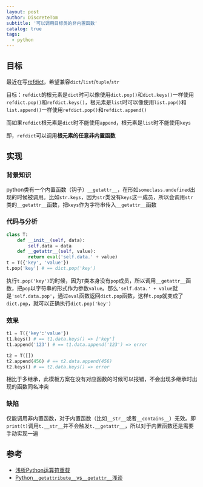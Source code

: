 ```yaml
---
layout: post
author: DiscreteTom
subtitle: '可以调用目标类的非内置函数'
catalog: true
tags:
  - python
---
```


## 目标

最近在写[refdict](https://pypi.org/project/refdict/)，希望兼容`dict`/`list`/`tuple`/`str`

目标：`refdict`的根元素是`dict`时可以像使用`dict.pop()`和`dict.keys()`一样使用`refdict.pop()`和`refdict.keys()`，根元素是`list`时可以像使用`list.pop()`和`list.append()`一样使用`refdict.pop()`和`refdict.append()`

而如果`refdict`根元素是`dict`时不能使用`append`，根元素是`list`时不能使用`keys`

即，`refdict`可以调用**根元素的任意非内置函数**

## 实现

### 背景知识

python类有一个内置函数（钩子）`__getattr__`，在形如`someclass.undefined`出现的时候被调用。比如`str.keys`，因为`str`类没有`keys`这一成员，所以会调用`str`类的`__getattr__`函数，把`keys`作为字符串传入`__getattr__`函数

### 代码与分析

```python
class T:
	def __init__(self, data):
		self.data = data
	def __getattr__(self, value):
		return eval('self.data.' + value)
t = T({'key', 'value'})
t.pop('key') # == dict.pop('key')
```

执行`t.pop('key')`的时候，因为`T`类本身没有`pop`成员，所以调用`__getattr__`函数，把`pop`以字符串的形式作为参数`value`。那么`'self.data.' + value`就是`'self.data.pop'`，通过`eval`函数返回`dict.pop`函数，这样`t.pop`就变成了`dict.pop`，就可以正确执行`dict.pop('key')`

### 效果

```python
t1 = T({'key':'value'})
t1.keys() # == t1.data.keys() => ['key']
t1.append('123') # == t1.data.append('123') => error

t2 = T([])
t2.append(456) # == t2.data.append(456)
t2.keys() # == t2.data.keys() => error
```

相比于多继承，此模板方案在没有对应函数的时候可以报错，不会出现多继承时出现的函数同名冲突

### 缺陷

仅能调用非内置函数，对于内置函数（比如`__str__`或者`__contains__`）无效。即`print(t)`调用`t.__str__`并不会触发`t.__getattr__`，所以对于内置函数还是需要手动实现一遍

## 参考

- [浅析Python运算符重载](https://blog.csdn.net/goodlixueyong/article/details/52589979)
- [Python`__getattribute__`vs`__getattr__`浅谈](https://www.jianshu.com/p/885d59db57fc)